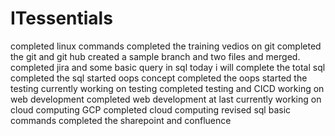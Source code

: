 # ITessentials
completed linux commands
completed the training vedios on git 
completed the git and git hub 
created  a sample branch and two files and merged.
completed  jira  and some basic query in sql
today i will complete the total  sql 
completed the sql
started oops concept
completed the oops
started the testing
currently working on testing 
completed testing and CICD
working on web development 
completed web development 
at last currently  working on cloud computing GCP
completed cloud computing
revised sql basic commands 
completed the sharepoint and confluence
 
